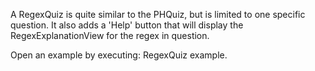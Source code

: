 A RegexQuiz is quite similar to the PHQuiz, but is limited to one specific question. It also adds a 'Help' button that will display the RegexExplanationView for the regex in question.

Open an example by executing: RegexQuiz example.
